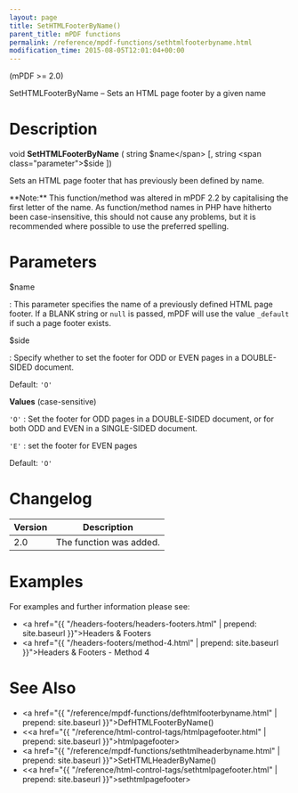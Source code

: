 ```yaml
---
layout: page
title: SetHTMLFooterByName()
parent_title: mPDF functions
permalink: /reference/mpdf-functions/sethtmlfooterbyname.html
modification_time: 2015-08-05T12:01:04+00:00
---
```


(mPDF >= 2.0)

SetHTMLFooterByName – Sets an HTML page footer by a given name

# Description

void **SetHTMLFooterByName** ( string <span class="parameter">$name</span> [, string <span class="parameter">$side</span> ])

Sets an HTML page footer that has previously been defined by name.

<div class="alert alert-info" role="alert" markdown="1">
  **Note:** This function/method was altered in mPDF 2.2 by
  capitalising the first letter of the name. As function/method names in PHP have hitherto been case-insensitive,
  this should not cause any problems, but it is recommended where possible to use the preferred spelling.
</div>

# Parameters

<span class="parameter">$name</span>

: This parameter specifies the name of a previously defined HTML page footer. If a <span class="smallblock">BLANK</span>
  string or `null` is passed, mPDF will use the value `_default` if such a page footer exists.
  
<span class="parameter">$side</span>

: Specify whether to set the footer for <span class="smallblock">ODD</span> or <span class="smallblock">EVEN</span> pages
  in a <span class="smallblock">DOUBLE-SIDED</span> document.
  
  Default: `'O'`
  
  **Values** (case-sensitive)
  
  `'O'`
  : Set the footer for <span class="smallblock">ODD</span> pages in a <span class="smallblock">DOUBLE-SIDED</span>
  document, or for both <span class="smallblock">ODD</span> and <span class="smallblock">EVEN</span> in a
  <span class="smallblock">SINGLE-SIDED</span> document.
  
  `'E'`
  : set the footer for <span class="smallblock">EVEN</span> pages

  
  Default: `'O'`

# Changelog

<table class="table">
<thead>
<tr>
  <th>Version</th>
  <th>Description</th>
</tr>
</thead>
<tbody>
<tr>
  <td>2.0</td>
  <td>The function was added.</td>
</tr>
</tbody>
</table>

# Examples

For examples and further information please see:

- <a href="{{ "/headers-footers/headers-footers.html" | prepend: site.baseurl }}">Headers &amp; Footers</a>
- <a href="{{ "/headers-footers/method-4.html" | prepend: site.baseurl }}">Headers &amp; Footers - Method 4</a>

# See Also

- <a href="{{ "/reference/mpdf-functions/defhtmlfooterbyname.html" | prepend: site.baseurl }}">DefHTMLFooterByName()</a>
- &lt;<a href="{{ "/reference/html-control-tags/htmlpagefooter.html" | prepend: site.baseurl }}">htmlpagefooter</a>&gt;
- <a href="{{ "/reference/mpdf-functions/sethtmlheaderbyname.html" | prepend: site.baseurl }}">SetHTMLHeaderByName()</a>
- &lt;<a href="{{ "/reference/html-control-tags/sethtmlpagefooter.html" | prepend: site.baseurl }}">sethtmlpagefooter</a>&gt;

